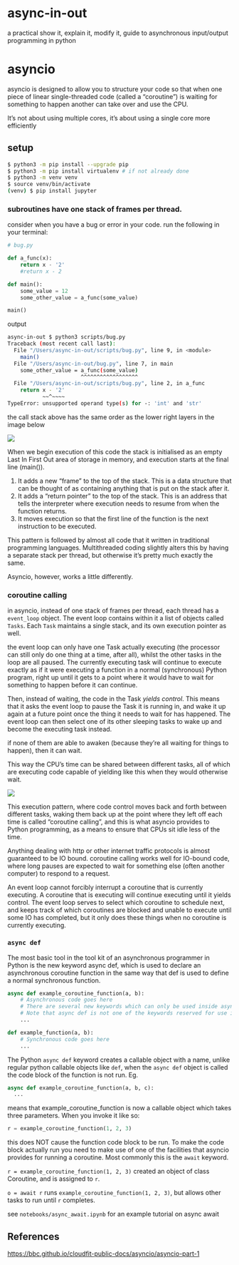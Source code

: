# async-in-out
a practical show it, explain it, modify it, guide to asynchronous input/output programming in python

# asyncio

asyncio is designed to allow you to structure your code so that when one piece of linear single-threaded code (called a “coroutine”) is waiting for something to happen another can take over and use the CPU.

It’s not about using multiple cores, it’s about using a single core more efficiently

## setup

```bash
$ python3 -m pip install --upgrade pip 
$ python3 -m pip install virtualenv # if not already done
$ python3 -m venv venv
$ source venv/bin/activate
(venv) $ pip install jupyter
```

### subroutines have one stack of frames per thread. 

consider when you have a bug or error in your code. run the following in your terminal:

```python
# bug.py

def a_func(x):
    return x - '2'
    #return x - 2

def main():
    some_value = 12
    some_other_value = a_func(some_value)

main()
```

output

```bash
async-in-out $ python3 scripts/bug.py
Traceback (most recent call last):
  File "/Users/async-in-out/scripts/bug.py", line 9, in <module>
    main()
  File "/Users/async-in-out/bug.py", line 7, in main
    some_other_value = a_func(some_value)
                       ^^^^^^^^^^^^^^^^^^
  File "/Users/async-in-out/scripts/bug.py", line 2, in a_func
    return x - '2'
           ~~^~~~~
TypeError: unsupported operand type(s) for -: 'int' and 'str'
```

the call stack above has the same order as the lower right layers in the image below 

<img src="https://bbc.github.io/cloudfit-public-docs/images/asyncio/Stack3.svg">

When we begin execution of this code the stack is initialised as an empty Last In First Out area of storage in memory, and execution starts at the final line (main()).

1. It adds a new “frame” to the top of the stack. This is a data structure that can be thought of as containing anything that is put on the stack after it.
2. It adds a “return pointer” to the top of the stack. This is an address that tells the interpreter where execution needs to resume from when the function returns.
3. It moves execution so that the first line of the function is the next instruction to be executed.

This pattern is followed by almost all code that it written in traditional programming languages. Multithreaded coding slightly alters this by having a separate stack per thread, but otherwise it’s pretty much exactly the same.

Asyncio, however, works a little differently.

### coroutine calling

in asyncio, instead of one stack of frames per thread, each thread has a `event_loop` object. The event loop contains within it a list of objects called `Tasks`. Each `Task` maintains a single stack, and its own execution pointer as well.

the event loop can only have one Task actually executing (the processor can still only do one thing at a time, after all), whilst the other tasks in the loop are all paused. The currently executing task will continue to execute exactly as if it were executing a function in a normal (synchronous) Python program, right up until it gets to a point where it would have to wait for something to happen before it can continue.

Then, instead of waiting, the code in the Task *yields control*. This means that it asks the event loop to pause the Task it is running in, and wake it up again at a future point once the thing it needs to wait for has happened. The event loop can then select one of its other sleeping tasks to wake up and become the executing task instead. 

if none of them are able to awaken (because they’re all waiting for things to happen), then it can wait.

This way the CPU’s time can be shared between different tasks, all of which are executing code capable of yielding like this when they would otherwise wait.

<img src="https://bbc.github.io/cloudfit-public-docs/images/asyncio/EventLoop.svg" >

This execution pattern, where code control moves back and forth between different tasks, waking them back up at the point where they left off each time is called “coroutine calling”, and this is what asyncio provides to Python programming, as a means to ensure that CPUs sit idle less of the time.

Anything dealing with http or other internet traffic protocols is almost guaranteed to be IO bound. coroutine calling works well for IO-bound code, where long pauses are expected to wait for something else (often another computer) to respond to a request.

An event loop cannot forcibly interrupt a coroutine that is currently executing. A coroutine that is executing will continue executing until it yields control. The event loop serves to select which coroutine to schedule next, and keeps track of which coroutines are blocked and unable to execute until some IO has completed, but it only does these things when no coroutine is currently executing.

### `async def`

The most basic tool in the tool kit of an asynchronous programmer in Python is the new keyword async def, which is used to declare an asynchronous coroutine function in the same way that def is used to define a normal synchronous function.

```python
async def example_coroutine_function(a, b):
    # Asynchronous code goes here
    # There are several new keywords which can only be used inside asynchronous code: await, async with and async for.
    # Note that async def is not one of the keywords reserved for use in asynchronous code. It can be used anywhere were def can be used, though its effect is slightly different.
    ...

def example_function(a, b):
    # Synchronous code goes here
    ...
```

The Python `async def` keyword creates a callable object with a name, unlike regular python  callable objects like `def`, when the `async def` object is called the code block of the function is not run. Eg.

```python
async def example_coroutine_function(a, b, c):
  ...
```
means that example_coroutine_function is now a callable object which takes three parameters. When you invoke it like so:

```python
r = example_coroutine_function(1, 2, 3)
```

this does NOT cause the function code block to be run. To make the code block actually run you need to make use of one of the facilities that asyncio provides for running a coroutine. Most commonly this is the `await` keyword.

`r = example_coroutine_function(1, 2, 3)` created an object of class Coroutine, and is assigned to `r`.

`o = await r` runs `example_coroutine_function(1, 2, 3)`, but allows other tasks to run until `r` completes.

see `notebooks/async_await.ipynb` for an example tutorial on async await

## References

https://bbc.github.io/cloudfit-public-docs/asyncio/asyncio-part-1
